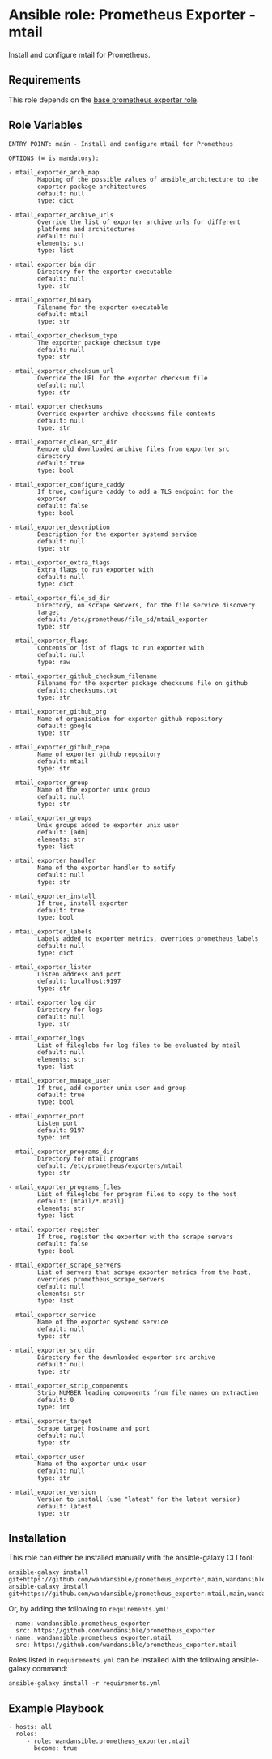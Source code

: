 Ansible role: Prometheus Exporter - mtail
=========================================

Install and configure mtail for Prometheus.

Requirements
------------

This role depends on the [base prometheus exporter role](https://github.com/wandansible/prometheus_exporter).


Role Variables
--------------

```
ENTRY POINT: main - Install and configure mtail for Prometheus

OPTIONS (= is mandatory):

- mtail_exporter_arch_map
        Mapping of the possible values of ansible_architecture to the
        exporter package architectures
        default: null
        type: dict

- mtail_exporter_archive_urls
        Override the list of exporter archive urls for different
        platforms and architectures
        default: null
        elements: str
        type: list

- mtail_exporter_bin_dir
        Directory for the exporter executable
        default: null
        type: str

- mtail_exporter_binary
        Filename for the exporter executable
        default: mtail
        type: str

- mtail_exporter_checksum_type
        The exporter package checksum type
        default: null
        type: str

- mtail_exporter_checksum_url
        Override the URL for the exporter checksum file
        default: null
        type: str

- mtail_exporter_checksums
        Override exporter archive checksums file contents
        default: null
        type: str

- mtail_exporter_clean_src_dir
        Remove old downloaded archive files from exporter src
        directory
        default: true
        type: bool

- mtail_exporter_configure_caddy
        If true, configure caddy to add a TLS endpoint for the
        exporter
        default: false
        type: bool

- mtail_exporter_description
        Description for the exporter systemd service
        default: null
        type: str

- mtail_exporter_extra_flags
        Extra flags to run exporter with
        default: null
        type: dict

- mtail_exporter_file_sd_dir
        Directory, on scrape servers, for the file service discovery
        target
        default: /etc/prometheus/file_sd/mtail_exporter
        type: str

- mtail_exporter_flags
        Contents or list of flags to run exporter with
        default: null
        type: raw

- mtail_exporter_github_checksum_filename
        Filename for the exporter package checksums file on github
        default: checksums.txt
        type: str

- mtail_exporter_github_org
        Name of organisation for exporter github repository
        default: google
        type: str

- mtail_exporter_github_repo
        Name of exporter github repository
        default: mtail
        type: str

- mtail_exporter_group
        Name of the exporter unix group
        default: null
        type: str

- mtail_exporter_groups
        Unix groups added to exporter unix user
        default: [adm]
        elements: str
        type: list

- mtail_exporter_handler
        Name of the exporter handler to notify
        default: null
        type: str

- mtail_exporter_install
        If true, install exporter
        default: true
        type: bool

- mtail_exporter_labels
        Labels added to exporter metrics, overrides prometheus_labels
        default: null
        type: dict

- mtail_exporter_listen
        Listen address and port
        default: localhost:9197
        type: str

- mtail_exporter_log_dir
        Directory for logs
        default: null
        type: str

- mtail_exporter_logs
        List of fileglobs for log files to be evaluated by mtail
        default: null
        elements: str
        type: list

- mtail_exporter_manage_user
        If true, add exporter unix user and group
        default: true
        type: bool

- mtail_exporter_port
        Listen port
        default: 9197
        type: int

- mtail_exporter_programs_dir
        Directory for mtail programs
        default: /etc/prometheus/exporters/mtail
        type: str

- mtail_exporter_programs_files
        List of fileglobs for program files to copy to the host
        default: [mtail/*.mtail]
        elements: str
        type: list

- mtail_exporter_register
        If true, register the exporter with the scrape servers
        default: false
        type: bool

- mtail_exporter_scrape_servers
        List of servers that scrape exporter metrics from the host,
        overrides prometheus_scrape_servers
        default: null
        elements: str
        type: list

- mtail_exporter_service
        Name of the exporter systemd service
        default: null
        type: str

- mtail_exporter_src_dir
        Directory for the downloaded exporter src archive
        default: null
        type: str

- mtail_exporter_strip_components
        Strip NUMBER leading components from file names on extraction
        default: 0
        type: int

- mtail_exporter_target
        Scrape target hostname and port
        default: null
        type: str

- mtail_exporter_user
        Name of the exporter unix user
        default: null
        type: str

- mtail_exporter_version
        Version to install (use "latest" for the latest version)
        default: latest
        type: str
```

Installation
------------

This role can either be installed manually with the ansible-galaxy CLI tool:

    ansible-galaxy install git+https://github.com/wandansible/prometheus_exporter,main,wandansible.prometheus_exporter
    ansible-galaxy install git+https://github.com/wandansible/prometheus_exporter.mtail,main,wandansible.prometheus_exporter.mtail
     
Or, by adding the following to `requirements.yml`:

    - name: wandansible.prometheus_exporter
      src: https://github.com/wandansible/prometheus_exporter
    - name: wandansible.prometheus_exporter.mtail
      src: https://github.com/wandansible/prometheus_exporter.mtail

Roles listed in `requirements.yml` can be installed with the following ansible-galaxy command:

    ansible-galaxy install -r requirements.yml

Example Playbook
----------------

    - hosts: all
      roles:
         - role: wandansible.prometheus_exporter.mtail
           become: true
